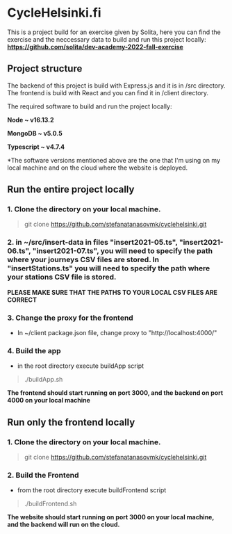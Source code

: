 # CycleHelsinki.fi

This is a project build for an exercise given by Solita, here you can find the exercise and the neccessary data to build and run this project locally:
**https://github.com/solita/dev-academy-2022-fall-exercise**

## Project structure

The backend of this project is build with Express.js and it is in /src directory. The frontend is build with React and you can find it in /client directory.

The required software to build and run the project locally:

**Node ~ v16.13.2**

**MongoDB ~ v5.0.5**

**Typescript ~ v4.7.4**

\*The software versions mentioned above are the one that I'm using on my local machine and on the cloud where the website is deployed.

## Run the entire project locally

### 1. Clone the directory on your local machine.

> git clone https://github.com/stefanatanasovmk/cyclehelsinki.git

### 2. in ~/src/insert-data in files **"insert2021-05.ts"**, **"insert2021-06.ts"**, **"insert2021-07.ts"**, you will need to specify the path where your journeys CSV files are stored. In **"insertStations.ts"** you will need to specify the path where your stations CSV file is stored.

**PLEASE MAKE SURE THAT THE PATHS TO YOUR LOCAL CSV FILES ARE CORRECT**

### 3. Change the proxy for the frontend

- In ~/client package.json file, change proxy to "http://localhost:4000/"

### 4. Build the app

- in the root directory execute buildApp script

> ./buildApp.sh

**The frontend should start running on port 3000, and the backend on port 4000 on your local machine**

## Run only the frontend locally

### 1. Clone the directory on your local machine.

> git clone https://github.com/stefanatanasovmk/cyclehelsinki.git

### 2. Build the Frontend

- from the root directory execute buildFrontend script

> ./buildFrontend.sh

**The website should start running on port 3000 on your local machine, and the backend will run on the cloud.**
